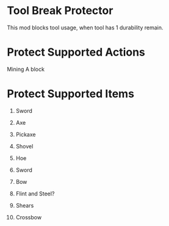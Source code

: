 # Tool Break Protector
This mod blocks tool usage, when tool has 1 durability remain.

# Protect Supported Actions
Mining A block

# Protect Supported Items
1. Sword
2. Axe
3. Pickaxe
4. Shovel
5. Hoe

6. Sword
7. Bow
8. Flint and Steel?
9. Shears
10. Crossbow